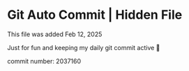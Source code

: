 # Git Auto Commit | Hidden File

This file was added Feb 12, 2025

Just for fun and keeping my daily git commit active 🤪

commit number: 2037160
